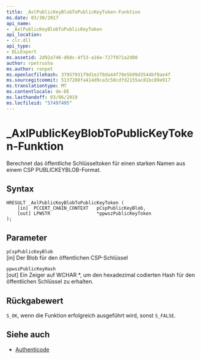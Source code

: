 ```yaml
---
title: _AxlPublicKeyBlobToPublicKeyToken-Funktion
ms.date: 03/30/2017
api_name:
- _AxlPublicKeyBlobToPublicKeyToken
api_location:
- clr.dll
api_type:
- DLLExport
ms.assetid: 2d92a746-d68c-4f53-a16e-727f071a2d80
author: rpetrusha
ms.author: ronpet
ms.openlocfilehash: 37957931f9d1e2f8da44f70e5b99d3544bf0ae4f
ms.sourcegitcommit: 5137208fa414d9ca3c58cdfd2155ac81bc89e917
ms.translationtype: MT
ms.contentlocale: de-DE
ms.lasthandoff: 03/06/2019
ms.locfileid: "57497495"
---
```

# <a name="axlpublickeyblobtopublickeytoken-function"></a>_AxlPublicKeyBlobToPublicKeyToken-Funktion
Berechnet das öffentliche Schlüsseltoken für einen starken Namen aus einem CSP PUBLICKEYBLOB-Format.  
  
## <a name="syntax"></a>Syntax  
  
```  
HRESULT _AxlPublicKeyBlobToPublicKeyToken (  
    [in]  PCCERT_CHAIN_CONTEXT   pCspPublicKeyBlob,  
    [out] LPWSTR                 *ppwszPublicKeyToken  
);  
```  
  
## <a name="parameters"></a>Parameter  
 `pCspPublicKeyBlob`  
 [in] Der Blob für den öffentlichen CSP-Schlüssel  
  
 `ppwszPublicKeyHash`  
 [out] Ein Zeiger auf WCHAR *, um den hexadezimal codierten Hash für den öffentlichen Schlüssel zu erhalten.  
  
## <a name="return-value"></a>Rückgabewert  
 `S_OK`, wenn die Funktion erfolgreich ausgeführt wird, sonst `S_FALSE`.  
  
## <a name="see-also"></a>Siehe auch
- [Authenticode](../../../../docs/framework/unmanaged-api/authenticode/index.md)
